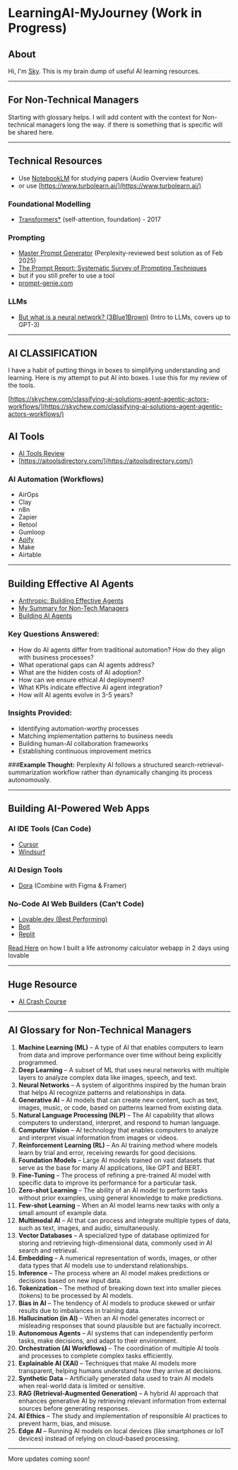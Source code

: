 # LearningAI-MyJourney (Work in Progress)

## About
Hi, I'm [Sky](https://www.linkedin.com/in/skychew/). This is my brain dump of useful AI learning resources.

---
## For Non-Technical Managers
Starting with glossary helps. I will add content with the context for Non-technical managers long the way. if there is something that is specific will be shared here.

---
## Technical Resources
- Use [NotebookLM](https://notebooklm.google) for studying papers (Audio Overview feature)
- or use [https://www.turbolearn.ai/](https://www.turbolearn.ai/)

### Foundational Modelling
- [Transformers*](https://arxiv.org/pdf/1706.03762) (self-attention, foundation) - 2017

### Prompting
- [Master Prompt Generator](https://www.deepwritingai.com/p/master-prompt-generator-ai) (Perplexity-reviewed best solution as of Feb 2025)
- [The Prompt Report: Systematic Survey of Prompting Techniques](https://arxiv.org/pdf/2406.06608)
- but if you still prefer to use a tool
- [prompt-genie.com](https://www.prompt-genie.com/)

### LLMs
- [But what is a neural network? (3Blue1Brown)](https://www.youtube.com/watch?v=aircAruvnKk&list=PLZHQObOWTQDNU6R1_67000Dx_ZCJB-3pi) (Intro to LLMs, covers up to GPT-3)

---
## AI CLASSIFICATION
I have a habit of putting things in boxes to simplifying understanding and learning. Here is my attempt to put AI into boxes. I use this for my review of the tools.

[https://skychew.com/classifying-ai-solutions-agent-agentic-actors-workflows/](https://skychew.com/classifying-ai-solutions-agent-agentic-actors-workflows/)

## AI Tools
- [AI Tools Review](https://galvanized-rocket-e2a.notion.site/AI-Tools-Review-1615909a815680519682f3277aabc21f?pvs=4)
- [https://aitoolsdirectory.com/](https://aitoolsdirectory.com/)

### AI Automation (Workflows)
- AirOps
- Clay
- n8n
- Zapier
- Retool
- Gumloop
- [Apify](https://apify.com/)
- Make
- Airtable

---
## Building Effective AI Agents
- [Anthropic: Building Effective Agents](https://www.anthropic.com/research/building-effective-agents)
- [My Summary for Non-Tech Managers](https://skychew.com/anthropic-building-effective-agents-summary-for-non-tech-managers/)
- [Building AI Agents](https://github.com/Shubhamsaboo/awesome-llm-apps?tab=readme-ov-file)

### **Key Questions Answered:**
- How do AI agents differ from traditional automation?
 How do they align with business processes?
- What operational gaps can AI agents address?
- What are the hidden costs of AI adoption?
- How can we ensure ethical AI deployment?
- What KPIs indicate effective AI agent integration?
- How will AI agents evolve in 3-5 years?

### **Insights Provided:**
- Identifying automation-worthy processes
- Matching implementation patterns to business needs
- Building human-AI collaboration frameworks
- Establishing continuous improvement metrics

###**Example Thought:**
Perplexity AI follows a structured search-retrieval-summarization workflow rather than dynamically changing its process autonomously.

---
## Building AI-Powered Web Apps
### AI IDE Tools (Can Code)
- [Cursor](https://www.cursor.com/)
- [Windsurf](https://codeium.com/windsurf)

### AI Design Tools
- [Dora](https://www.dora.run/) (Combine with Figma & Framer)

### No-Code AI Web Builders (Can't Code)
- [Lovable.dev (Best Performing)](https://lovable.dev/)
- [Bolt](https://bolt.new/)
- [Replit](https://replit.com/)

[Read Here](https://skychew.com/build-webapps-with-ai/) on how I built a life astronomy calculator webapp in 2 days using lovable

---
## Huge Resource
- [AI Crash Course](https://github.com/henrythe9th/AI-Crash-Course)

---
## AI Glossary for Non-Technical Managers

1. **Machine Learning (ML)** – A type of AI that enables computers to learn from data and improve performance over time without being explicitly programmed.  
2. **Deep Learning** – A subset of ML that uses neural networks with multiple layers to analyze complex data like images, speech, and text.  
3. **Neural Networks** – A system of algorithms inspired by the human brain that helps AI recognize patterns and relationships in data.  
4. **Generative AI** – AI models that can create new content, such as text, images, music, or code, based on patterns learned from existing data.  
5. **Natural Language Processing (NLP)** – The AI capability that allows computers to understand, interpret, and respond to human language.  
6. **Computer Vision** – AI technology that enables computers to analyze and interpret visual information from images or videos.  
7. **Reinforcement Learning (RL)** – An AI training method where models learn by trial and error, receiving rewards for good decisions.  
8. **Foundation Models** – Large AI models trained on vast datasets that serve as the base for many AI applications, like GPT and BERT.  
9. **Fine-Tuning** – The process of refining a pre-trained AI model with specific data to improve its performance for a particular task.  
10. **Zero-shot Learning** – The ability of an AI model to perform tasks without prior examples, using general knowledge to make predictions.  
11. **Few-shot Learning** – When an AI model learns new tasks with only a small amount of example data.  
12. **Multimodal AI** – AI that can process and integrate multiple types of data, such as text, images, and audio, simultaneously.  
13. **Vector Databases** – A specialized type of database optimized for storing and retrieving high-dimensional data, commonly used in AI search and retrieval.  
14. **Embedding** – A numerical representation of words, images, or other data types that AI models use to understand relationships.  
15. **Inference** – The process where an AI model makes predictions or decisions based on new input data.  
16. **Tokenization** – The method of breaking down text into smaller pieces (tokens) to be processed by AI models.  
17. **Bias in AI** – The tendency of AI models to produce skewed or unfair results due to imbalances in training data.  
18. **Hallucination (in AI)** – When an AI model generates incorrect or misleading responses that sound plausible but are factually incorrect.  
19. **Autonomous Agents** – AI systems that can independently perform tasks, make decisions, and adapt to their environment.  
20. **Orchestration (AI Workflows)** – The coordination of multiple AI tools and processes to complete complex tasks efficiently.  
21. **Explainable AI (XAI)** – Techniques that make AI models more transparent, helping humans understand how they arrive at decisions.  
22. **Synthetic Data** – Artificially generated data used to train AI models when real-world data is limited or sensitive.  
23. **RAG (Retrieval-Augmented Generation)** – A hybrid AI approach that enhances generative AI by retrieving relevant information from external sources before generating responses.  
24. **AI Ethics** – The study and implementation of responsible AI practices to prevent harm, bias, and misuse.  
25. **Edge AI** – Running AI models on local devices (like smartphones or IoT devices) instead of relying on cloud-based processing.  

---
More updates coming soon!
